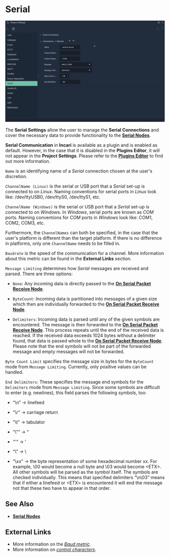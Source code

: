 # Serial

![The Project Settings Serial Attributes.](../../.gitbook/assets/projsettsserial20241.png)

The **Serial Settings** allow the user to manage the **Serial Connections** and cover the necessary data to provide functionality to the [**Serial Nodes**](../../toolbox/communication/serial/README.md).

**Serial Communication** in **Incari** is available as a plugin and is enabled as default. However, in the case that it is disabled in the **Plugins Editor**, it will not appear in the **Project Settings**. Please refer to the [**Plugins Editor**](../plugins/communication/README.md) to find out more information.

`Name` is an identifying name of a _Serial_ connection chosen at the user's discretion.

`ChannelName (Linux)` is the serial or USB port that a _Serial_ set-up is connected to on _Linux_. Naming conventions for serial ports in _Linux_ look like: /dev/ttyUSB0, /dev/ttyS0, /dev/ttyS1, etc.

`ChannelName (Windows)` is the serial or USB port that a _Serial_ set-up is connected to on _Windows_. In _Windows_, serial ports are known as _COM_ ports. Naming conventions for _COM_ ports in _Windows_ look like: COM1, COM2, COM3, etc.

Furthermore, the `ChannelNames` can both be specified, in the case that the user's platform is different than the target platform. If there is no difference in platforms, only one `ChannelName` needs to be filled in.

`Baudrate` is the speed of the communication for a channel. More information about this metric can be found in the **External Links** section.

`Message Limiting` determines how *Serial* messages are received and parsed. There are three options:

* `None`: Any incoming data is directly passed to the [**On Serial Packet Receive Node**](../../toolbox/communication/serial/events/onserialpacketreceive.md).

* `ByteCount`: Incoming data is partitioned into messages of a given size which then are individually forwarded to the [**On Serial Packet Receive Node**](../../toolbox/communication/serial/events/onserialpacketreceive.md).

* `Delimiters`: Incoming data is parsed until any of the given symbols are encountered. The message is then forwarded to the [**On Serial Packet Receive Node**](../../toolbox/communication/serial/events/onserialpacketreceive.md). This process repeats until the end of the received data is reached. If the received data exceeds 1024 bytes without a delimiter found, that data is passed whole to the [**On Serial Packet Receive Node**](../../toolbox/communication/serial/events/onserialpacketreceive.md). Please note that the end symbols will not be part of the forwarded message and empty messages will not be forwarded.

`Byte Count Limit` specifies the message size in bytes for the `ByteCount` mode from `Message Limiting`. Currently, only positive values can be handled. 

`End Delimiters`: These specifies the message end symbols for the `Delimiters` mode from `Message Limiting`. Since some symbols are difficult to enter (e.g. newlines), this field parses the following symbols, too:

* “\n” → linefeed

* “\r” → carriage return

* “\t” → tabulator

* “\”” → “

* “'“ → '

* “\\” → \

* “\xx” → the byte representation of some hexadecimal number xx. For example, \00 would become a null byte and \03 would become \<ETX\>. All other symbols will be parsed as the symbol itself. The symbols are checked individually. This means that specified delimiters “\n\03” means that if either a linefeed or \<ETX\> is encountered it will end the message not that these two have to appear in that order. 

## See Also

* [**Serial Nodes**](../../toolbox/communication/serial/README.md)

## External Links

* More information on the [_Baud metric_](https://en.wikipedia.org/wiki/Baud).
* More information on [_control characters_](https://en.wikipedia.org/wiki/Control_character).